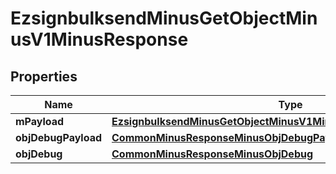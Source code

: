 
# EzsignbulksendMinusGetObjectMinusV1MinusResponse

## Properties
Name | Type | Description | Notes
------------ | ------------- | ------------- | -------------
**mPayload** | [**EzsignbulksendMinusGetObjectMinusV1MinusResponseMinusMPayload**](EzsignbulksendMinusGetObjectMinusV1MinusResponseMinusMPayload.md) |  | 
**objDebugPayload** | [**CommonMinusResponseMinusObjDebugPayload**](CommonMinusResponseMinusObjDebugPayload.md) |  |  [optional]
**objDebug** | [**CommonMinusResponseMinusObjDebug**](CommonMinusResponseMinusObjDebug.md) |  |  [optional]



